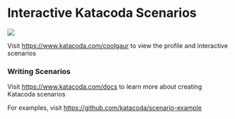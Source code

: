 # Interactive Katacoda Scenarios

[![](http://shields.katacoda.com/katacoda/coolgaur/count.svg)](https://www.katacoda.com/coolgaur "Get your profile on Katacoda.com")

Visit https://www.katacoda.com/coolgaur to view the profile and interactive scenarios

### Writing Scenarios
Visit https://www.katacoda.com/docs to learn more about creating Katacoda scenarios

For examples, visit https://github.com/katacoda/scenario-example
